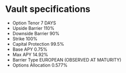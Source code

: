 # Vault specifications

* Option Tenor 7 DAYS
* Upside Barrier 110%
* Downside Barrier 90%
* Strike 100%
* Capital Protection 99.5%
* Base APY 0.75%
* Max APY 14.92%
* Barrier Type EUROPEAN (OBSERVED AT MATURITY)
* Options Allocation 0.577%
